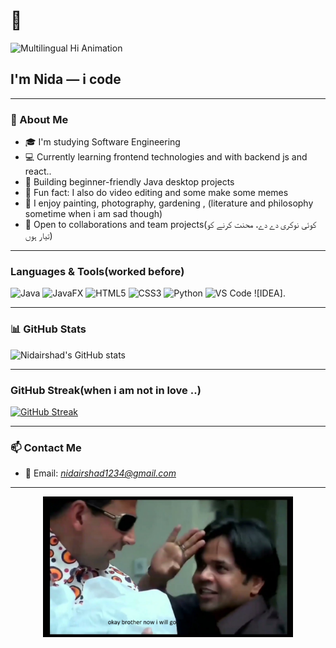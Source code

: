 <h1>👋</h1>

<p>
  <img src="https://readme-typing-svg.herokuapp.com?font=Fira+Code&duration=3000&pause=1000&center=true&vCenter=true&width=500&lines=Hi!+👋;As-salamu+alaykum!+🕌;Namaste!+🙏;Hola!+🌞;Bonjour!+🥐;Hallo!+🇩🇪;Ciao!+🍕;Konnichiwa!+🍣;Annyeonghaseyo!+🇰🇷;Merhaba!+🇹🇷;Salam!+🌙;Sawasdee!+🇹🇭;Zdravstvuyte!+🇷🇺;Nǐ+Hǎo!+🇨🇳;Hej!+🇸🇪;Olá!+🇧🇷;Hello!+🌎" alt="Multilingual Hi Animation" />
</p>

<h2>I'm Nida — i code </h2>

---

### 🧠 About Me

- 🎓 I'm studying Software Engineering  
- 💻 Currently learning frontend technologies and with backend js and react..
- 🚀 Building beginner-friendly Java desktop projects 
- 🐄 Fun fact: I also do video editing and some make some memes
- 🎨 I enjoy painting, photography, gardening , (literature and philosophy sometime when i am sad though)  
- 🤝 Open to collaborations and team projects(کوئی نوکری دے دے، محنت کرنے کو تیار ہوں)

---

### Languages & Tools(worked before)

![Java](https://img.shields.io/badge/Java-ED8B00?style=for-the-badge&logo=java&logoColor=white)
![JavaFX](https://img.shields.io/badge/JavaFX-007396?style=for-the-badge&logo=java&logoColor=white)
![HTML5](https://img.shields.io/badge/html5-e34c26?style=for-the-badge&logo=html5&logoColor=white)
![CSS3](https://img.shields.io/badge/css3-264de4?style=for-the-badge&logo=css3&logoColor=white)
![Python](https://img.shields.io/badge/Python-3670A0?style=for-the-badge&logo=python&logoColor=ffdd54)
![VS Code](https://img.shields.io/badge/VSCode-007ACC?style=for-the-badge&logo=visual-studio-code&logoColor=white)
![IDEA].

---

### 📊 GitHub Stats

![Nidairshad's GitHub stats](https://github-readme-stats.vercel.app/api?username=Nidairshad&show_icons=true&theme=tokyonight)

---

###  GitHub Streak(when i am not in love ..)

[![GitHub Streak](https://streak-stats.demolab.com/?user=Nidairshad&theme=tokyonight)](https://git.io/streak-stats)

---

### 📫 Contact Me

- 📧 Email: *nidairshad1234@gmail.com*


---



<p align="center">
  <img src="https://github.com/Nidairshad/Nidairshad/blob/main/acha_bhai_ab_mai_chalta_hun.jpg" width="400" />
</p>

